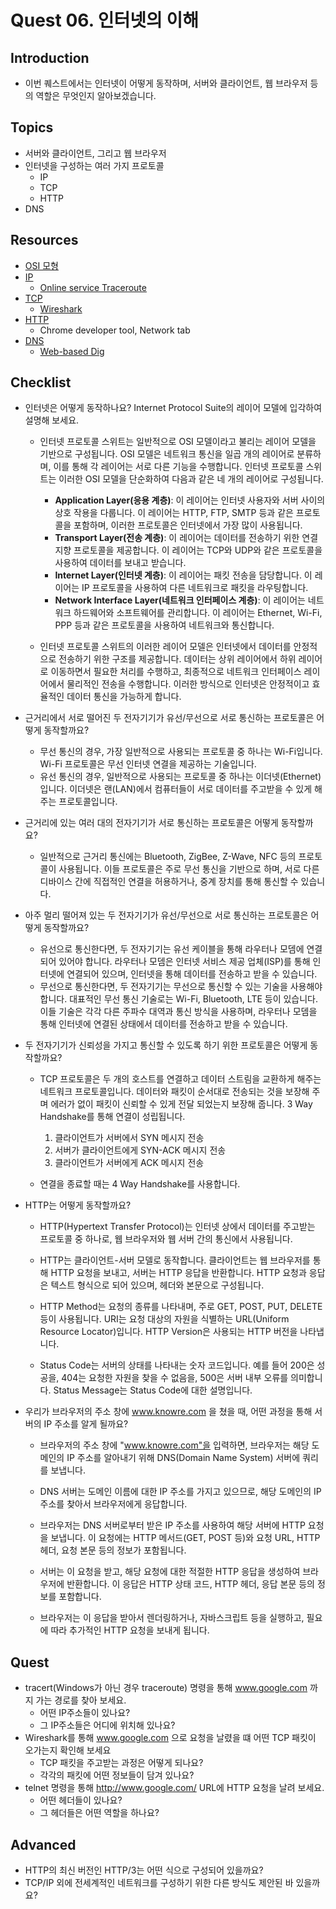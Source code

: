 # Quest 06. 인터넷의 이해

## Introduction
* 이번 퀘스트에서는 인터넷이 어떻게 동작하며, 서버와 클라이언트, 웹 브라우저 등의 역할은 무엇인지 알아보겠습니다.

## Topics
* 서버와 클라이언트, 그리고 웹 브라우저
* 인터넷을 구성하는 여러 가지 프로토콜
  * IP
  * TCP
  * HTTP
* DNS

## Resources
* [OSI 모형](https://ko.wikipedia.org/wiki/OSI_%EB%AA%A8%ED%98%95)
* [IP](https://ko.wikipedia.org/wiki/%EC%9D%B8%ED%84%B0%EB%84%B7_%ED%94%84%EB%A1%9C%ED%86%A0%EC%BD%9C)
  * [Online service Traceroute](http://ping.eu/traceroute/)
* [TCP](https://ko.wikipedia.org/wiki/%EC%A0%84%EC%86%A1_%EC%A0%9C%EC%96%B4_%ED%94%84%EB%A1%9C%ED%86%A0%EC%BD%9C)
  * [Wireshark](https://www.wireshark.org/download.html)
* [HTTP](https://ko.wikipedia.org/wiki/HTTP)
  * Chrome developer tool, Network tab
* [DNS](https://ko.wikipedia.org/wiki/%EB%8F%84%EB%A9%94%EC%9D%B8_%EB%84%A4%EC%9E%84_%EC%8B%9C%EC%8A%A4%ED%85%9C)
  * [Web-based Dig](http://networking.ringofsaturn.com/Tools/dig.php)

## Checklist
* 인터넷은 어떻게 동작하나요? Internet Protocol Suite의 레이어 모델에 입각하여 설명해 보세요.
  - 인터넷 프로토콜 스위트는 일반적으로 OSI 모델이라고 불리는 레이어 모델을 기반으로 구성됩니다. OSI 모델은 네트워크 통신을 일곱 개의 레이어로 분류하며, 이를 통해 각 레이어는 서로 다른 기능을 수행합니다. 인터넷 프로토콜 스위트는 이러한 OSI 모델을 단순화하여 다음과 같은 네 개의 레이어로 구성됩니다.

    - **Application Layer(응용 계층)**: 이 레이어는 인터넷 사용자와 서버 사이의 상호 작용을 다룹니다. 이 레이어는 HTTP, FTP, SMTP 등과 같은 프로토콜을 포함하며, 이러한 프로토콜은 인터넷에서 가장 많이 사용됩니다.
    - **Transport Layer(전송 계층)**: 이 레이어는 데이터를 전송하기 위한 연결 지향 프로토콜을 제공합니다. 이 레이어는 TCP와 UDP와 같은 프로토콜을 사용하여 데이터를 보내고 받습니다.
    - **Internet Layer(인터넷 계층)**: 이 레이어는 패킷 전송을 담당합니다. 이 레이어는 IP 프로토콜을 사용하여 다른 네트워크로 패킷을 라우팅합니다.
    - **Network Interface Layer(네트워크 인터페이스 계층)**: 이 레이어는 네트워크 하드웨어와 소프트웨어를 관리합니다. 이 레이어는 Ethernet, Wi-Fi, PPP 등과 같은 프로토콜을 사용하여 네트워크와 통신합니다.

  - 인터넷 프로토콜 스위트의 이러한 레이어 모델은 인터넷에서 데이터를 안정적으로 전송하기 위한 구조를 제공합니다. 데이터는 상위 레이어에서 하위 레이어로 이동하면서 필요한 처리를 수행하고, 최종적으로 네트워크 인터페이스 레이어에서 물리적인 전송을 수행합니다. 이러한 방식으로 인터넷은 안정적이고 효율적인 데이터 통신을 가능하게 합니다.

* 근거리에서 서로 떨어진 두 전자기기가 유선/무선으로 서로 통신하는 프로토콜은 어떻게 동작할까요?
  - 무선 통신의 경우, 가장 일반적으로 사용되는 프로토콜 중 하나는 Wi-Fi입니다. Wi-Fi 프로토콜은 무선 인터넷 연결을 제공하는 기술입니다.
  - 유선 통신의 경우, 일반적으로 사용되는 프로토콜 중 하나는 이더넷(Ethernet)입니다. 이더넷은 랜(LAN)에서 컴퓨터들이 서로 데이터를 주고받을 수 있게 해주는 프로토콜입니다.

* 근거리에 있는 여러 대의 전자기기가 서로 통신하는 프로토콜은 어떻게 동작할까요?
  - 일반적으로 근거리 통신에는 Bluetooth, ZigBee, Z-Wave, NFC 등의 프로토콜이 사용됩니다. 이들 프로토콜은 주로 무선 통신을 기반으로 하며, 서로 다른 디바이스 간에 직접적인 연결을 허용하거나, 중계 장치를 통해 통신할 수 있습니다.

* 아주 멀리 떨어져 있는 두 전자기기가 유선/무선으로 서로 통신하는 프로토콜은 어떻게 동작할까요?
  - 유선으로 통신한다면, 두 전자기기는 유선 케이블을 통해 라우터나 모뎀에 연결되어 있어야 합니다. 라우터나 모뎀은 인터넷 서비스 제공 업체(ISP)를 통해 인터넷에 연결되어 있으며, 인터넷을 통해 데이터를 전송하고 받을 수 있습니다.
  - 무선으로 통신한다면, 두 전자기기는 무선으로 통신할 수 있는 기술을 사용해야 합니다. 대표적인 무선 통신 기술로는 Wi-Fi, Bluetooth, LTE 등이 있습니다. 이들 기술은 각각 다른 주파수 대역과 통신 방식을 사용하며, 라우터나 모뎀을 통해 인터넷에 연결된 상태에서 데이터를 전송하고 받을 수 있습니다.

* 두 전자기기가 신뢰성을 가지고 통신할 수 있도록 하기 위한 프로토콜은 어떻게 동작할까요?
  - TCP 프로토콜은 두 개의 호스트를 연결하고 데이터 스트림을 교환하게 해주는 네트워크 프로토콜입니다. 데이터와 패킷이 순서대로 전송되는 것을 보장해 주며 에러가 없이 패킷이 신뢰할 수 있게 전달 되었는지 보장해 줍니다. 3 Way Handshake를 통해 연결이 성립됩니다.

    1. 클라이언트가 서버에서 SYN 메시지 전송
    2. 서버가 클라이언트에게 SYN-ACK 메시지 전송
    3. 클라이언트가 서버에게 ACK 메시지 전송

  - 연결을 종료할 때는 4 Way Handshake를 사용합니다.

* HTTP는 어떻게 동작할까요?
  - HTTP(Hypertext Transfer Protocol)는 인터넷 상에서 데이터를 주고받는 프로토콜 중 하나로, 웹 브라우저와 웹 서버 간의 통신에서
  사용됩니다.

  - HTTP는 클라이언트-서버 모델로 동작합니다. 클라이언트는 웹 브라우저를 통해 HTTP 요청을 보내고, 서버는 HTTP 응답을 반환합니다. HTTP 요청과 응답은 텍스트 형식으로 되어 있으며, 헤더와 본문으로 구성됩니다.

  - HTTP Method는 요청의 종류를 나타내며, 주로 GET, POST, PUT, DELETE 등이 사용됩니다. URI는 요청 대상의 자원을 식별하는 URL(Uniform Resource Locator)입니다. HTTP Version은 사용되는 HTTP 버전을 나타냅니다.
  
  - Status Code는 서버의 상태를 나타내는 숫자 코드입니다. 예를 들어 200은 성공을, 404는 요청한 자원을 찾을 수 없음을, 500은 서버 내부 오류를 의미합니다. Status Message는 Status Code에 대한 설명입니다.
* 우리가 브라우저의 주소 창에 www.knowre.com 을 쳤을 때, 어떤 과정을 통해 서버의 IP 주소를 알게 될까요?

  - 브라우저의 주소 창에 "www.knowre.com"을 입력하면, 브라우저는 해당 도메인의 IP 주소를 알아내기 위해 DNS(Domain Name System) 서버에 쿼리를 보냅니다.

  - DNS 서버는 도메인 이름에 대한 IP 주소를 가지고 있으므로, 해당 도메인의 IP 주소를 찾아서 브라우저에게 응답합니다.

  - 브라우저는 DNS 서버로부터 받은 IP 주소를 사용하여 해당 서버에 HTTP 요청을 보냅니다. 이 요청에는 HTTP 메서드(GET, POST 등)와 요청 URL, HTTP 헤더, 요청 본문 등의 정보가 포함됩니다.

  - 서버는 이 요청을 받고, 해당 요청에 대한 적절한 HTTP 응답을 생성하여 브라우저에 반환합니다. 이 응답은 HTTP 상태 코드, HTTP 헤더, 응답 본문 등의 정보를 포함합니다.

  - 브라우저는 이 응답을 받아서 렌더링하거나, 자바스크립트 등을 실행하고, 필요에 따라 추가적인 HTTP 요청을 보내게 됩니다.

## Quest
* tracert(Windows가 아닌 경우 traceroute) 명령을 통해 www.google.com 까지 가는 경로를 찾아 보세요.
  * 어떤 IP주소들이 있나요?
  * 그 IP주소들은 어디에 위치해 있나요?
* Wireshark를 통해 www.google.com 으로 요청을 날렸을 떄 어떤 TCP 패킷이 오가는지 확인해 보세요
  * TCP 패킷을 주고받는 과정은 어떻게 되나요?
  * 각각의 패킷에 어떤 정보들이 담겨 있나요?
* telnet 명령을 통해 http://www.google.com/ URL에 HTTP 요청을 날려 보세요.
  * 어떤 헤더들이 있나요?
  * 그 헤더들은 어떤 역할을 하나요?

## Advanced
* HTTP의 최신 버전인 HTTP/3는 어떤 식으로 구성되어 있을까요?
* TCP/IP 외에 전세계적인 네트워크를 구성하기 위한 다른 방식도 제안된 바 있을까요?
